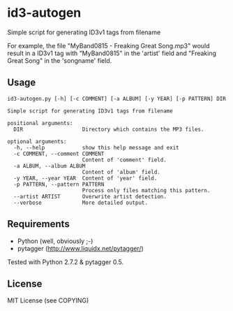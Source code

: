 id3-autogen
===========

Simple script for generating ID3v1 tags from filename

For example, the file "MyBand0815 - Freaking Great Song.mp3" would result in a
ID3v1 tag with "MyBand0815" in the 'artist' field and "Freaking Great Song"
in the 'songname' field.

Usage
-----
    id3-autogen.py [-h] [-c COMMENT] [-a ALBUM] [-y YEAR] [-p PATTERN] DIR

    Simple script for generating ID3v1 tags from filename

    positional arguments:
      DIR                   Directory which contains the MP3 files.

    optional arguments:
      -h, --help            show this help message and exit
      -c COMMENT, --comment COMMENT
                            Content of 'comment' field.
      -a ALBUM, --album ALBUM
                            Content of 'album' field.
      -y YEAR, --year YEAR  Content of 'year' field.
      -p PATTERN, --pattern PATTERN
                            Process only files matching this pattern.
      --artist ARTIST       Overwrite artist detection.
      --verbose             More detailed output.

Requirements
-----

* Python (well, obviously ;-)
* pytagger (http://www.liquidx.net/pytagger/)

Tested with Python 2.7.2 & pytagger 0.5.

License
-----

MIT License (see COPYING)

